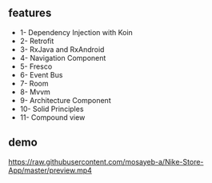 ## features 
* 1- Dependency Injection with Koin 
* 2- Retrofit
* 3- RxJava and RxAndroid 
* 4- Navigation Component 
* 5- Fresco 
* 6- Event Bus 
* 7- Room 
* 8- Mvvm 
* 9- Architecture Component 
* 10- Solid Principles
* 11- Compound view

## demo 
https://raw.githubusercontent.com/mosayeb-a/Nike-Store-App/master/preview.mp4
